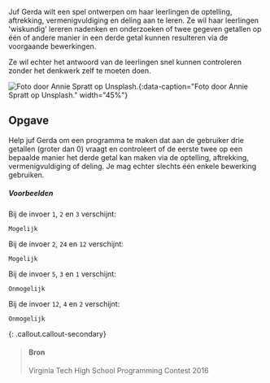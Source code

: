Juf Gerda wilt een spel ontwerpen om haar leerlingen de optelling, aftrekking, vermenigvuldiging en deling aan te leren. Ze wil haar leerlingen 'wiskundig' lereren nadenken en onderzoeken of twee gegeven getallen op één of andere manier in een derde getal kunnen resulteren via de voorgaande bewerkingen.

Ze wil echter het antwoord van de leerlingen snel kunnen controleren zonder het denkwerk zelf te moeten doen.

![Foto door Annie Spratt op Unsplash.](media/annie-spratt.jpg "Foto door Annie Spratt op Unsplash."){:data-caption="Foto door Annie Spratt op Unsplash." width="45%"}

## Opgave

Help juf Gerda om een programma te maken dat aan de gebruiker drie getallen (groter dan 0) vraagt en controleert of de eerste twee op een bepaalde manier het derde getal kan maken via de optelling, aftrekking, vermenigvuldiging of deling. Je mag echter slechts één enkele bewerking gebruiken.

##### Voorbeelden

Bij de invoer `1`, `2` en `3` verschijnt:
```
Mogelijk
```

Bij de invoer `2`, `24` en `12` verschijnt:
```
Mogelijk
```

Bij de invoer `5`, `3` en `1` verschijnt:
```
Onmogelijk
```

Bij de invoer `12`, `4` en `2` verschijnt:
```
Onmogelijk
```

{: .callout.callout-secondary}
>#### Bron
> Virginia Tech High School Programming Contest 2016